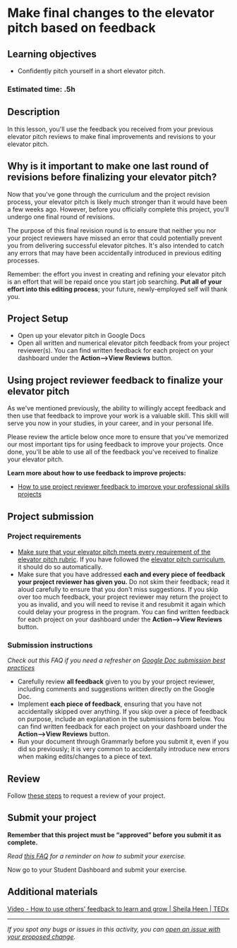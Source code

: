 # Make final changes to the elevator pitch based on feedback

## **Learning objectives**

- Confidently pitch yourself in a short elevator pitch.

### **Estimated time: .5h**

## **Description**

In this lesson, you'll use the feedback you received from your previous elevator pitch reviews to make final improvements and revisions to your elevator pitch.

## Why is it important to make one last round of revisions before finalizing your elevator pitch?

Now that you've gone through the curriculum and the project revision process, your elevator pitch is likely much stronger than it would have been a few weeks ago. However, before you officially complete this project, you'll undergo one final round of revisions.

The purpose of this final revision round is to ensure that neither you nor your project reviewers have missed an error that could potentially prevent you from delivering successful elevator pitches. It's also intended to catch any errors that may have been accidentally introduced in previous editing processes.

Remember: the effort you invest in creating and refining your elevator pitch is an effort that will be repaid once you start job searching. **Put all of your effort into this editing process**; your future, newly-employed self will thank you.

## Project Setup

- Open up your elevator pitch in Google Docs
- Open all written and numerical elevator pitch feedback from your project reviewer(s). You can find written feedback for each project on your dashboard under the **Action—>View Reviews** button.

## Using project reviewer feedback to finalize your elevator pitch

As we've mentioned previously, the ability to willingly accept feedback and then use that feedback to improve your work is a valuable skill. This skill will serve you now in your studies, in your career, and in your personal life.

Please review the article below once more to ensure that you've memorized our most important tips for using feedback to improve your projects. Once done, you'll be able to use all of the feedback you've received to finalize your elevator pitch.

**Learn more about how to use feedback to improve projects:**

- [How to use project reviewer feedback to improve your professional skills projects](https://microverse.zendesk.com/hc/en-us/articles/1500004961062)

## Project submission

### Project requirements

- [Make sure that your elevator pitch meets every requirement of the elevator pitch rubric](https://docs.google.com/document/d/1ULe_jeJfj38Pm_Aj_jqVkUVyL8E-dJn6inLB1ITcUF8/edit). If you have followed the [elevator pitch curriculum](https://github.com/matovu-farid/curriculum-professional-skills/blob/main/interviewing/use-your-usp-to-craft-the-first-draft-of-your-elevator-pitch.md), it should do so automatically.
- Make sure that you have addressed **each and every piece of feedback your project reviewer has given you.** Do not skim their feedback; read it aloud carefully to ensure that you don't miss suggestions. If you skip over too much feedback, your project reviewer may return the project to you as invalid, and you will need to revise it and resubmit it again which could delay your progress in the program. You can find written feedback for each project on your dashboard under the **Action—>View Reviews** button.

### **Submission instructions**

_Check out this FAQ if you need a refresher on [Google Doc submission best practices](https://microverse.zendesk.com/hc/en-us/articles/360063156813)_

- Carefully review **all feedback** given to you by your project reviewer, including comments and suggestions written directly on the Google Doc.
- Implement **each piece of feedback**, ensuring that you have not accidentally skipped over anything. If you skip over a piece of feedback on purpose, include an explanation in the submissions form below. You can find written feedback for each project on your dashboard under the **Action—>View Reviews** button.
- Run your document through Grammarly before you submit it, even if you did so previously; it is very common to accidentally introduce new errors when making edits/changes to a piece of text.

## Review

Follow [these steps](https://github.com/microverseinc/curriculum-transversal-skills/blob/main/code-review/articles/how_to_ask_for_a_prof_skills_review.md) to request a review of your project.

## Submit your project

**Remember that this project must be “approved” before you submit it as complete.**

_Read [this FAQ](https://microverse.zendesk.com/hc/en-us/articles/360061344234) for a reminder on how to submit your exercise._

Now go to your Student Dashboard and submit your exercise.

## Additional materials

[Video - How to use others' feedback to learn and grow | Sheila Heen | TEDx](https://www.youtube.com/watch?v=FQNbaKkYk_Q)

---

_If you spot any bugs or issues in this activity, you can [open an issue with your proposed change](https://github.com/microverseinc/curriculum-transversal-skills/blob/main/git-github/articles/open_issue.md)._
